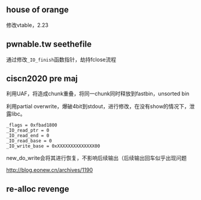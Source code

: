 ## house of orange

修改vtable，2.23

## pwnable.tw seethefile

通过修改`_IO_finish`函数指针，劫持fclose流程

## ciscn2020 pre maj

利用UAF，将造成chunk重叠，将同一chunk同时释放到fastbin，unsorted bin

利用partial overwrite，爆破4bit到stdout，进行修改，在没有show的情况下，泄露libc。

```
_flags = 0xfbad1800
_IO_read_ptr = 0
_IO_read_end = 0
_IO_read_base = 0
_IO_write_base = 0xXXXXXXXXXXXXXX00
```

new_do_write会将其进行恢复，不影响后续输出（后续输出回车似乎出现问题

http://blog.eonew.cn/archives/1190



## re-alloc revenge

